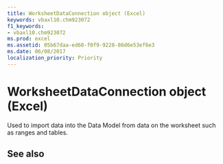 ```yaml
---
title: WorksheetDataConnection object (Excel)
keywords: vbaxl10.chm923072
f1_keywords:
- vbaxl10.chm923072
ms.prod: excel
ms.assetid: 05b67daa-ed68-f0f9-9228-86d6e53ef6e3
ms.date: 06/08/2017
localization_priority: Priority
---
```



# WorksheetDataConnection object (Excel)

Used to import data into the Data Model from data on the worksheet such as ranges and tables.


## See also




